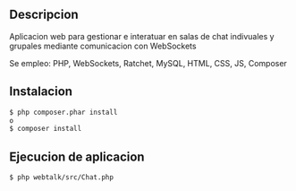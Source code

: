## Descripcion
Aplicacion web para gestionar e interatuar en salas de chat indivuales y grupales mediante comunicacion con WebSockets 

Se empleo: PHP, WebSockets, Ratchet, MySQL, HTML, CSS, JS, Composer

## Instalacion

```bash
$ php composer.phar install 
o
$ composer install
```

## Ejecucion de aplicacion

```bash
$ php webtalk/src/Chat.php
```
